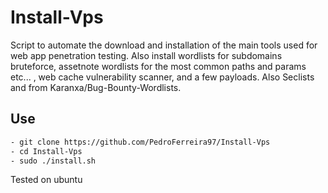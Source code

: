 # Install-Vps


Script to automate the download and installation of the main tools used for web app penetration testing.
Also install wordlists for subdomains bruteforce, assetnote wordlists for the most common paths and params etc... , web cache vulnerability scanner, and a few payloads. Also Seclists and from Karanxa/Bug-Bounty-Wordlists.

## Use

```bash
- git clone https://github.com/PedroFerreira97/Install-Vps
- cd Install-Vps
- sudo ./install.sh
```
Tested on ubuntu
